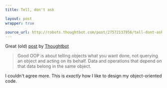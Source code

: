 ```yaml
---
title: Tell, don't ask

layout: post
wrapper: true

source_url: http://robots.thoughtbot.com/post/27572137956/tell-dont-ask
---
```

Great (old) [post][thoughtbot-ask] by [Thoughtbot][thoughtbot]

> Good OOP is about telling objects what you want done, not querying an object and acting on its behalf. Data and operations that depend on that data belong in the same object.

I couldn't agree more. This is *exactly* how I like to design my object-oriented code.

[thoughtbot]: http://www.thoughtbot.com
[thoughtbot-ask]: http://robots.thoughtbot.com/post/27572137956/tell-dont-ask